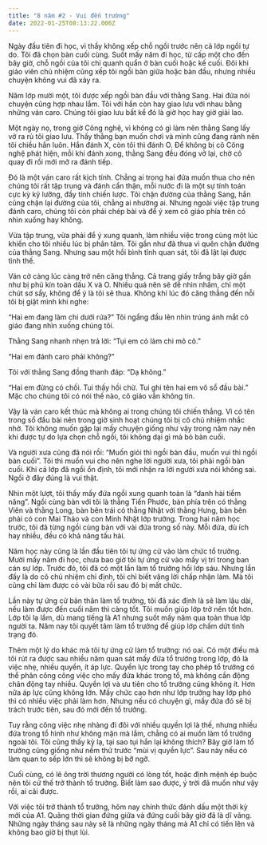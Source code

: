 ```yaml
---
title: "8 năm #2 - Vui đến trường"
date: 2022-01-25T08:13:22.006Z
---
```


Ngày đầu tiên đi học, vì thầy không xếp chỗ ngồi trước nên cả lớp ngồi tự do. Tôi đã chọn bàn cuối cùng. Suốt mấy năm đi học, từ cấp một cho đến bây giờ, chỗ ngồi của tôi chỉ quanh quẩn ở bàn cuối hoặc kế cuối. Đôi khi giáo viên chủ nhiệm cũng xếp tôi ngồi bàn giữa hoặc bàn đầu, nhưng nhiều chuyện không vui đã xảy ra.

Năm lớp mười một, tôi được xếp ngồi bàn đầu với thằng Sang. Hai đứa nói chuyện cũng hợp nhau lắm. Tôi với hắn còn hay giao lưu với nhau bằng những ván caro. Chúng tôi giao lưu bất kể đó là giờ học hay giờ giải lao.

Một ngày nọ, trong giờ Công nghệ, vì không có gì làm nên thằng Sang lấy vở ra rủ tôi giao lưu. Thấy thằng bạn muốn chơi và mình cũng đang rảnh nên tôi chiều hắn luôn. Hắn đánh X, còn tôi thì đánh O. Để không bị cô Công nghệ phát hiện, mỗi khi đánh xong, thằng Sang đều đóng vở lại, chờ cô quay đi rồi mới mở ra đánh tiếp.

Đó là một ván caro rất kịch tính. Chẳng ai trong hai đứa muốn thua cho nên chúng tôi rất tập trung và đánh cẩn thận, mỗi nước đi là một sự tính toán cực kỳ kỹ lưỡng, đầy tính chiến lược. Tôi chặn đường của thằng Sang, hắn cũng chặn lại đường của tôi, chẳng ai nhường ai. Nhưng ngoài việc tập trung đánh caro, chúng tôi còn phải chép bài và để ý xem cô giáo phía trên có nhìn xuống hay không.

Vừa tập trung, vừa phải để ý xung quanh, làm nhiều việc trong cùng một lúc khiến cho tôi nhiều lúc bị phân tâm. Tôi gần như đã thua vì quên chặn đường của thằng Sang. Nhưng sau một hồi bình tĩnh quan sát, tôi đã lật lại được tình thế.

Ván cờ càng lúc càng trở nên căng thẳng. Cả trang giấy trắng bây giờ gần như bị phủ kín toàn dấu X và O. Nhiều quá nên sẽ dễ nhìn nhầm, chỉ một chút sơ sẩy, không để ý là tôi sẽ thua. Không khí lúc đó căng thẳng đến nỗi tôi bị giật mình khi nghe:

“Hai em đang làm chi dưới rứa?” Tôi ngẩng đầu lên nhìn trúng ánh mắt cô giáo đang nhìn xuống chúng tôi.

Thằng Sang nhanh nhẹn trả lời: “Tụi em có làm chi mô cô.”

“Hai em đánh caro phải không?”

Tôi với thằng Sang đồng thanh đáp: “Dạ không.”

“Hai em đừng có chối. Tui thấy hồi chừ. Tui ghi tên hai em vô sổ đầu bài.” Mặc cho chúng tôi có nói thế nào, cô giáo vẫn không tin.

Vậy là ván caro kết thúc mà không ai trong chúng tôi chiến thắng. Vì có tên trong sổ đầu bài nên trong giờ sinh hoạt chúng tôi bị cô chủ nhiệm nhắc nhở. Tôi không muốn gặp lại mấy chuyện giống như vậy trong năm nay nên khi được tự do lựa chọn chỗ ngồi, tôi không dại gì mà bỏ bàn cuối.

Và người xưa cũng đã nói rồi: “Muốn giỏi thì ngồi bàn đầu, muốn vui thì ngồi bàn cuối”. Tôi thì muốn vui cho nên nghe lời người xưa, tôi phải ngồi bàn cuối. Khi cả lớp đã ngồi ổn định, tôi mới nhận ra lời người xưa nói không sai. Ngồi ở đây đúng là vui thật.

Nhìn một lượt, tôi thấy mấy đứa ngồi xung quanh toàn là “danh hài tiềm năng”. Ngồi cùng bàn với tôi là thằng Tiến Phước, bàn phía trên có thằng Viên và thằng Long, bàn bên trái có thằng Nhật với thằng Hưng, bàn bên phải có con Mai Thảo và con Minh Nhật lớp trưởng. Trong hai năm học trước, tôi đã từng ngồi cùng bàn với vài đứa trong số này. Mỗi đứa, dù ích hay nhiều, đều có khả năng tấu hài.

Năm học này cũng là lần đầu tiên tôi tự ứng cử vào làm chức tổ trưởng. Mười mấy năm đi học, chưa bao giờ tôi tự ứng cử vào mấy vị trí trong ban cán sự lớp. Trước đó, tôi đã có một lần làm tổ trưởng hồi lớp sáu. Nhưng lần đấy là do cô chủ nhiệm chỉ định, tôi chỉ biết vâng lời chấp nhận làm. Mà tôi cũng chỉ làm được có vài bữa rồi sau đó bị mất chức.

Lần này tự ứng cử bản thân làm tổ trưởng, tôi đã xác định là sẽ làm lâu dài, nếu làm được đến cuối năm thì càng tốt. Tôi muốn giúp lớp trở nên tốt hơn. Lớp tôi lạ lắm, dù mang tiếng là A1 nhưng suốt mấy năm qua toàn thua lớp người ta. Năm nay tôi quyết tâm làm tổ trưởng để giúp lớp chấm dứt tình trạng đó.

Thêm một lý do khác mà tôi tự ứng cử làm tổ trưởng: nó oai. Có một điều mà tôi rút ra được sau nhiều năm quan sát mấy đứa tổ trưởng trong lớp, đó là việc nhẹ, nhiều quyền, ít áp lực. Quyền lực trong tay cho phép tổ trưởng có thể phân công công việc cho mấy đứa khác trong tổ, mà không cần động chân động tay nhiều. Quyền lợi và ưu tiên cho tổ trưởng cũng không ít. Hơn nữa áp lực cũng không lớn. Mấy chức cao hơn như lớp trưởng hay lớp phó thì có nhiều việc phải làm hơn. Nhưng nếu có chuyện gì, mấy đứa đó sẽ bị trách trước tiên, sau đó mới đến tổ trưởng.

Tuy rằng công việc nhẹ nhàng đi đôi với nhiều quyền lợi là thế, nhưng nhiều đứa trong tổ hình như không mặn mà lắm, chẳng có ai muốn làm tổ trưởng ngoài tôi. Tôi cũng thấy kỳ lạ, tại sao tụi hắn lại không thích? Bây giờ làm tổ trưởng cũng giống như nếm thử trước “mùi vị quyền lực”. Sau này nếu có làm quan to sếp lớn thì sẽ không bị bỡ ngỡ.

Cuối cùng, có lẽ ông trời thương người có lòng tốt, hoặc định mệnh ép buộc nên tôi cứ thế trở thành tổ trưởng. Biết làm sao được, ý trời đã muốn như vậy rồi, ai cãi được.

Với việc tôi trở thành tổ trưởng, hôm nay chính thức đánh dấu một thời kỳ mới của A1. Quãng thời gian đứng giữa và đứng cuối bây giờ đã là dĩ vãng. Những ngày tháng sau này sẽ là những ngày tháng mà A1 chỉ có tiến lên và không bao giờ bị thụt lùi.
